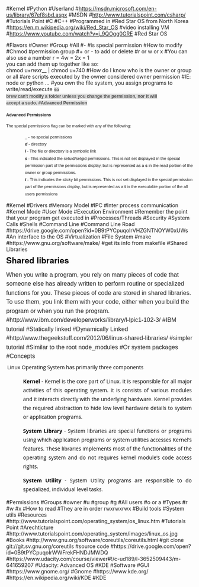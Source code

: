 #Kernel
#Python
#Userland
#https://msdn.microsoft.com/en-us/library/67ef8sbd.aspx
#MSDN
#http://www.tutorialspoint.com/csharp/
#Tutorials Point
#C
#C++
#Programmed in
#Red Star OS from North Korea
#https://en.m.wikipedia.org/wiki/Red_Star_OS
#video installing VM
#https://www.youtube.com/watch?v=j_9QOgg0GRE
#Red Star OS


#Flavors
#Owner
#Group
#All
#-
#is special permission
#How to modify
#Chmod
#permission group
#+ or - to add or delete
#r or w or x
#You can also use a number
r = 4w = 2x = 1<br>you can add them up together like so:<br>chmod u+_rwxr___ | chmod u+740
#How do I  know who is the owner or group or all
#are scripts executed by the owner considered owner permission 
#IE: node or python ...
#you own the file system, you assign programs to write/read/execute
<span style="color: rgb(79, 79, 79); font-family: Helvetica, 'Arial Unicode MS', sans-serif; font-size: 12px; font-weight: bold; line-height: 18px; text-align: center; white-space: pre-wrap; background-color: rgb(224, 224, 224);">so brew can't modify a folder unless you change the permission, nor it will accept a sudo.
#Advanced Permission
<p style="margin-top: 10px; padding: 0px; line-height: 18px; font-family: Arial, Helvetica, sans-serif; font-size: 12px;"><strong><span style="font-size: 11px;"><span style="font-family: arial, helvetica, sans-serif;">Advanced Permissions</strong><p style="margin-top: 10px; padding: 0px; line-height: 18px; font-family: Arial, Helvetica, sans-serif; font-size: 12px;"><span style="font-size: 11px;"><span style="font-family: arial, helvetica, sans-serif;">The special permissions flag can be marked with any of the following:<ul style="margin-top: 10px; margin-left: 0px; line-height: 18px; list-style: none; font-family: Arial, Helvetica, sans-serif; font-size: 12px;"><li style="line-height: 19.2px; padding-left: 30px; background: url(&quot;../images/bullet.gif&quot;) 18px 7px no-repeat;"><span style="font-size: 11px;"><span style="font-family: arial, helvetica, sans-serif;"><strong>_</strong>&nbsp;- no special permissions</li><li style="line-height: 19.2px; padding-left: 30px; background: url(&quot;../images/bullet.gif&quot;) 18px 7px no-repeat;"><span style="font-size: 11px;"><span style="font-family: arial, helvetica, sans-serif;"><em><strong>d</strong></em>&nbsp;- directory</li><li style="line-height: 19.2px; padding-left: 30px; background: url(&quot;../images/bullet.gif&quot;) 18px 7px no-repeat;"><span style="font-size: 11px;"><span style="font-family: arial, helvetica, sans-serif;"><em><strong>l</strong>&nbsp;</em>- The file or directory is a symbolic link</li><li style="line-height: 19.2px; padding-left: 30px; background: url(&quot;../images/bullet.gif&quot;) 18px 7px no-repeat;"><span style="font-size: 11px;"><span style="font-family: arial, helvetica, sans-serif;"><em><strong>s</strong></em>&nbsp;- This indicated the setuid/setgid permissions. This is not set displayed in the special permission part of the permissions display, but is represented as a&nbsp;<strong>s</strong>&nbsp;in the read portion of the owner or group permissions.</li><li style="line-height: 19.2px; padding-left: 30px; background: url(&quot;../images/bullet.gif&quot;) 18px 7px no-repeat;"><span style="font-size: 11px;"><span style="font-family: arial, helvetica, sans-serif;"><em><strong>t</strong></em>&nbsp;- This indicates the sticky bit permissions. This is not set displayed in the special permission part of the permissions display, but is represented as a&nbsp;<strong>t</strong>&nbsp;in the executable portion of the all users permissions</li></ul>
#Kernel
#Drivers
#Memory Model
#IPC
#Inter process communication
#Kernel Mode
#User Mode
#Execution Environment
#Remember the point that your program get executed in
#Processes/Threads
#Security
#System Calls
#Shells
#Command Line
#Command Line Road
#https://drive.google.com/open?id=0B9tPYCpuqoIrVHZGNTNOYW0xUWs
#An interface to the OS
#Virtualization
#File System
#make
#https://www.gnu.org/software/make/
#get its info from makefile
#Shared Libraries
<h2 id="N10070" style="margin-top: 5px; margin-bottom: 5px; padding: 0px; border: 0px; outline: 0px; vertical-align: baseline; font-family: HelveticaNeue-Light, 'Helvetica Neue Light', 'Helvetica Neue', Helvetica, Arial; color: rgb(0, 0, 0); font-size: 1.6em !important;">Shared libraries</h2><p style="margin-bottom: 0px; padding: 6px 0px; border: 0px; outline: 0px; vertical-align: baseline; font-family: Arial, sans-serif; color: rgb(34, 34, 34); line-height: 1.5em; margin-top: 5px !important; font-size: 1.166em !important;">When you write a program, you rely on many pieces of code that someone else has already written to perform routine or specialized functions for you. These pieces of code are stored in shared libraries. To use them, you link them with your code, either when you build the program or when you run the program.
#http://www.ibm.com/developerworks/library/l-lpic1-102-3/
#IBM tutorial
#Statically linked
#Dynamically Linked
#http://www.thegeekstuff.com/2012/06/linux-shared-libraries/
#simpler tutorial 
#Similar to the root node_modules
#Or system packages
#Concepts
<p style="box-sizing: border-box; color: rgb(0, 0, 0); line-height: 24px; margin: 0em 0.2em 1em; word-wrap: break-word; padding: 0px; text-align: justify; font-family: 'Open Sans', Arial, sans-serif;">Linux Operating System has primarily three components<ul class="list" style="box-sizing: border-box; color: rgb(49, 49, 49); font-family: 'Open Sans', Arial, sans-serif; line-height: 22px;"><li style="box-sizing: border-box; line-height: 24px; margin-bottom: 5px; padding: 0px 0px 0px 19px; list-style: none; color: rgb(0, 0, 0); background: url(http://www.tutorialspoint.com/images/icon-bullet.png) 0px 4px no-repeat;"><p style="box-sizing: border-box; margin: 0em 0.2em 1em; word-wrap: break-word; padding: 0px; text-align: justify;"><b style="box-sizing: border-box;">Kernel</b>&nbsp;- Kernel is the core part of Linux. It is responsible for all major activities of this operating system. It is consists of various modules and it interacts directly with the underlying hardware. Kernel provides the required abstraction to hide low level hardware details to system or application programs.</li><li style="box-sizing: border-box; line-height: 24px; margin-bottom: 5px; padding: 0px 0px 0px 19px; list-style: none; color: rgb(0, 0, 0); background: url(http://www.tutorialspoint.com/images/icon-bullet.png) 0px 4px no-repeat;"><p style="box-sizing: border-box; margin: 0em 0.2em 1em; word-wrap: break-word; padding: 0px; text-align: justify;"><b style="box-sizing: border-box;">System Library</b>&nbsp;- System libraries are special functions or programs using which application programs or system utilities accesses Kernel's features. These libraries implements most of the functionalities of the operating system and do not requires kernel module's code access rights.</li><li style="box-sizing: border-box; line-height: 24px; margin-bottom: 5px; padding: 0px 0px 0px 19px; list-style: none; color: rgb(0, 0, 0); background: url(http://www.tutorialspoint.com/images/icon-bullet.png) 0px 4px no-repeat;"><p style="box-sizing: border-box; margin: 0em 0.2em 1em; word-wrap: break-word; padding: 0px; text-align: justify;"><b style="box-sizing: border-box;">System Utility</b>&nbsp;- System Utility programs are responsible to do specialized, individual level tasks.</li></ul>
#Permissions
#Groups
#owner
#u
#group
#g
#All users
#o or a
#Types
#r
#w
#x
#How to read
#They are in order rwxrwxrwx
#Build tools
#System utils
#Resources
#http://www.tutorialspoint.com/operating_system/os_linux.htm
#Tutorials Point
#Arechticture
#http://www.tutorialspoint.com/operating_system/images/linux_os.jpg
#Books
#http://www.gnu.org/software/coreutils/coreutils.html
#git clone git://git.sv.gnu.org/coreutils
#source code
#https://drive.google.com/open?id=0B9tPYCpuqoIrWWFrekFHNDJMWDQ
#https://www.udacity.com/course/viewer#!/c-ud189/l-3652509443/m-641659207
#Udacity: Advanced OS
#KDE
#Software
#GUI
#https://www.gnome.org/
#Gnome
#https://www.kde.org/
#https://en.wikipedia.org/wiki/KDE
#KDE
